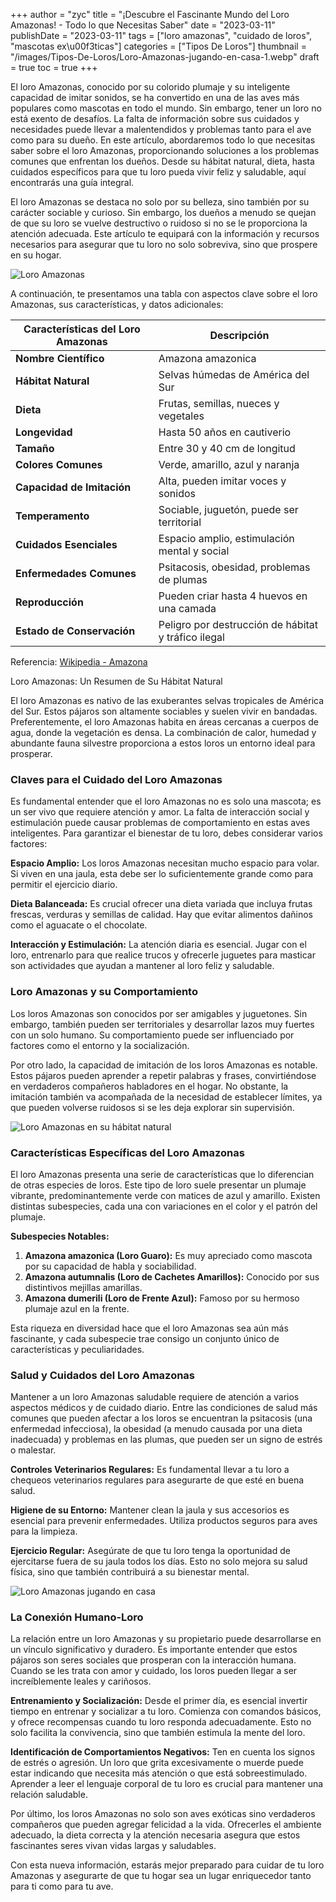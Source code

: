 +++
author = "zyc"
title = "¡Descubre el Fascinante Mundo del Loro Amazonas! - Todo lo que Necesitas Saber"
date = "2023-03-11"
publishDate = "2023-03-11"
tags = ["loro amazonas", "cuidado de loros", "mascotas ex\u00f3ticas"]
categories = ["Tipos De Loros"]
thumbnail = "/images/Tipos-De-Loros/Loro-Amazonas-jugando-en-casa-1.webp"
draft = true
toc = true
+++


El loro Amazonas, conocido por su colorido plumaje y su inteligente capacidad de imitar sonidos, se ha convertido en una de las aves más populares como mascotas en todo el mundo. Sin embargo, tener un loro no está exento de desafíos. La falta de información sobre sus cuidados y necesidades puede llevar a malentendidos y problemas tanto para el ave como para su dueño. En este artículo, abordaremos todo lo que necesitas saber sobre el loro Amazonas, proporcionando soluciones a los problemas comunes que enfrentan los dueños. Desde su hábitat natural, dieta, hasta cuidados específicos para que tu loro pueda vivir feliz y saludable, aquí encontrarás una guía integral. 

El loro Amazonas se destaca no solo por su belleza, sino también por su carácter sociable y curioso. Sin embargo, los dueños a menudo se quejan de que su loro se vuelve destructivo o ruidoso si no se le proporciona la atención adecuada. Este artículo te equipará con la información y recursos necesarios para asegurar que tu loro no solo sobreviva, sino que prospere en su hogar.

![Loro Amazonas](/images/Tipos-De-Loros/Loro-Amazonas-1.webp)

A continuación, te presentamos una tabla con aspectos clave sobre el loro Amazonas, sus características, y datos adicionales:

| **Características del Loro Amazonas** | **Descripción** |
| ------------------------------------- | ----------------|
| **Nombre Científico**                | Amazona amazonica |
| **Hábitat Natural**                  | Selvas húmedas de América del Sur |
| **Dieta**                            | Frutas, semillas, nueces y vegetales |
| **Longevidad**                       | Hasta 50 años en cautiverio |
| **Tamaño**                           | Entre 30 y 40 cm de longitud |
| **Colores Comunes**                  | Verde, amarillo, azul y naranja |
| **Capacidad de Imitación**          | Alta, pueden imitar voces y sonidos |
| **Temperamento**                     | Sociable, juguetón, puede ser territorial |
| **Cuidados Esenciales**              | Espacio amplio, estimulación mental y social |
| **Enfermedades Comunes**             | Psitacosis, obesidad, problemas de plumas |
| **Reproducción**                     | Pueden criar hasta 4 huevos en una camada |
| **Estado de Conservación**           | Peligro por destrucción de hábitat y tráfico ilegal |

Referencia: [Wikipedia - Amazona](https://es.m.wikipedia.org/wiki/Amazona_(animal))

Loro Amazonas: Un Resumen de Su Hábitat Natural

El loro Amazonas es nativo de las exuberantes selvas tropicales de América del Sur. Estos pájaros son altamente sociables y suelen vivir en bandadas. Preferentemente, el loro Amazonas habita en áreas cercanas a cuerpos de agua, donde la vegetación es densa. La combinación de calor, humedad y abundante fauna silvestre proporciona a estos loros un entorno ideal para prosperar.

### Claves para el Cuidado del Loro Amazonas

Es fundamental entender que el loro Amazonas no es solo una mascota; es un ser vivo que requiere atención y amor. La falta de interacción social y estimulación puede causar problemas de comportamiento en estas aves inteligentes. Para garantizar el bienestar de tu loro, debes considerar varios factores:

**Espacio Amplio:** Los loros Amazonas necesitan mucho espacio para volar. Si viven en una jaula, esta debe ser lo suficientemente grande como para permitir el ejercicio diario.

**Dieta Balanceada:** Es crucial ofrecer una dieta variada que incluya frutas frescas, verduras y semillas de calidad. Hay que evitar alimentos dañinos como el aguacate o el chocolate.

**Interacción y Estimulación:** La atención diaria es esencial. Jugar con el loro, entrenarlo para que realice trucos y ofrecerle juguetes para masticar son actividades que ayudan a mantener al loro feliz y saludable.

### Loro Amazonas y su Comportamiento

Los loros Amazonas son conocidos por ser amigables y juguetones. Sin embargo, también pueden ser territoriales y desarrollar lazos muy fuertes con un solo humano. Su comportamiento puede ser influenciado por factores como el entorno y la socialización.

Por otro lado, la capacidad de imitación de los loros Amazonas es notable. Estos pájaros pueden aprender a repetir palabras y frases, convirtiéndose en verdaderos compañeros habladores en el hogar. No obstante, la imitación también va acompañada de la necesidad de establecer límites, ya que pueden volverse ruidosos si se les deja explorar sin supervisión.

![Loro Amazonas en su hábitat natural](/images/Tipos-De-Loros/Loro-Amazonas-en-su-hábitat-natural-1.webp)

### Características Específicas del Loro Amazonas

El loro Amazonas presenta una serie de características que lo diferencian de otras especies de loros. Este tipo de loro suele presentar un plumaje vibrante, predominantemente verde con matices de azul y amarillo. Existen distintas subespecies, cada una con variaciones en el color y el patrón del plumaje.

**Subespecies Notables:**

1. **Amazona amazonica (Loro Guaro):** Es muy apreciado como mascota por su capacidad de habla y sociabilidad.
2. **Amazona autumnalis (Loro de Cachetes Amarillos):** Conocido por sus distintivos mejillas amarillas.
3. **Amazona dumerili (Loro de Frente Azul):** Famoso por su hermoso plumaje azul en la frente.

Esta riqueza en diversidad hace que el loro Amazonas sea aún más fascinante, y cada subespecie trae consigo un conjunto único de características y peculiaridades.

### Salud y Cuidados del Loro Amazonas

Mantener a un loro Amazonas saludable requiere de atención a varios aspectos médicos y de cuidado diario. Entre las condiciones de salud más comunes que pueden afectar a los loros se encuentran la psitacosis (una enfermedad infecciosa), la obesidad (a menudo causada por una dieta inadecuada) y problemas en las plumas, que pueden ser un signo de estrés o malestar.

**Controles Veterinarios Regulares:** Es fundamental llevar a tu loro a chequeos veterinarios regulares para asegurarte de que esté en buena salud. 

**Higiene de su Entorno:** Mantener clean la jaula y sus accesorios es esencial para prevenir enfermedades. Utiliza productos seguros para aves para la limpieza. 

**Ejercicio Regular:** Asegúrate de que tu loro tenga la oportunidad de ejercitarse fuera de su jaula todos los días. Esto no solo mejora su salud física, sino que también contribuirá a su bienestar mental.

![Loro Amazonas jugando en casa](/images/Tipos-De-Loros/Loro-Amazonas-jugando-en-casa-1.webp)

### La Conexión Humano-Loro

La relación entre un loro Amazonas y su propietario puede desarrollarse en un vínculo significativo y duradero. Es importante entender que estos pájaros son seres sociales que prosperan con la interacción humana. Cuando se les trata con amor y cuidado, los loros pueden llegar a ser increíblemente leales y cariñosos.

**Entrenamiento y Socialización:** Desde el primer día, es esencial invertir tiempo en entrenar y socializar a tu loro. Comienza con comandos básicos, y ofrece recompensas cuando tu loro responda adecuadamente. Esto no solo facilita la convivencia, sino que también estimula la mente del loro.

**Identificación de Comportamientos Negativos:** Ten en cuenta los signos de estrés o agresión. Un loro que grita excesivamente o muerde puede estar indicando que necesita más atención o que está sobreestimulado. Aprender a leer el lenguaje corporal de tu loro es crucial para mantener una relación saludable.

Por último, los loros Amazonas no solo son aves exóticas sino verdaderos compañeros que pueden agregar felicidad a la vida. Ofrecerles el ambiente adecuado, la dieta correcta y la atención necesaria asegura que estos fascinantes seres vivan vidas largas y saludables.

Con esta nueva información, estarás mejor preparado para cuidar de tu loro Amazonas y asegurarte de que tu hogar sea un lugar enriquecedor tanto para ti como para tu ave.
